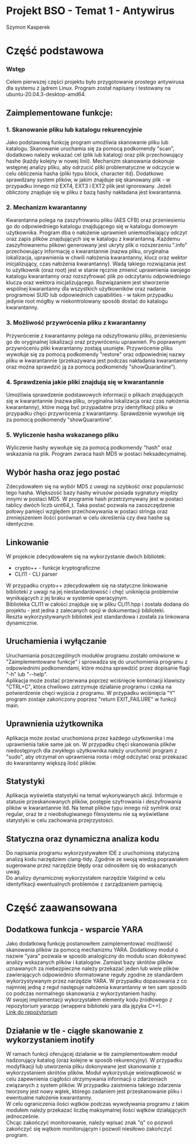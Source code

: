 # Projekt BSO - Temat 1 - Antywirus
Szymon Kasperek

# Część podstawowa

### Wstęp
Celem pierwszej części projektu było przygotowanie prostego antywirusa dla systemu z jądrem Linux. Program został napisany i testowany na ubuntu-20.04.3-desktop-amd64.
## Zaimplementowane funkcje:

### 1. Skanowanie pliku lub katalogu rekurencyjnie
Jako podstawową funkcję program umożliwia skanowanie pliku lub katalogu. Skanowanie uruchamia się za pomocą podkomendy "scan", dodatkowo należy wskazać cel (plik lub katalog) oraz plik przechowujący hashe (każdy kolejny w nowej linii). Mechanizm skanowania dokonuje wstępnej analizy pliku, aby odrzucić pliki problematyczne w odczycie w celu obliczenia hasha (pliki typu block, character itd). Dodatkowo sprawdzany system plików, w jakim znajduje się skanowany plik - w przypadku innego niż EXT4, EXT3 i EXT2 plik jest ignorowany. Jeżeli obliczony znajduje się w pliku z bazą hashy nakładana jest kwarantanna.

### 2. Mechanizm kwarantanny
Kwarantanna polega na zaszyfrowaniu pliku (AES CFB) oraz przeniesieniu go do odpowiedniego katalogu znajdującego się w katalogu domowym użytkownika. Program dba o nałożenie uprawnień uniemożliwiający odczyt oraz zapis plików znajdujących się w katalogu z kwarantanną. Każdemu zaszyfrowanemu plikowi generowany jest ukryty plik o rozszerzeniu ".info" przechowujący informację o kwarantannie (nazwa pliku, oryginalna lokalizacja, uprawnienia w chwili nałożenia kwarantanny, klucz oraz wektor inicjalizujący, czas nałożenia kwarantanny). Wadą takiego rozwiązania jest to użytkownik (oraz root) jest w stanie ręcznie zmienić uprawnienia swojego katalogu kwarantanny oraz rozszyfrować plik po odczytaniu odpowiedniego klucza oraz wektora inicjalizującego. Rozwiązaniem jest stworzenie wspólnej kwarantanny dla wszystkich użytkowników oraz nadanie programowi SUID lub odpowiednich capabilities - w takim przypadku jedynie root mógłby w niekontrolowany sposób dostać do katalogu kwarantanny.

### 3. Możliwość przywrócenia pliku z kwarantanny
Przywrócenie z kwarantanny polega na odszyfrowaniu pliku, przeniesieniu go do oryginalnej lokalizacji oraz przywróceniu uprawnień. Po poprawnym przywróceniu pliki kwarantanny zostają usunięte. Przywrócenie pliku wywołuje się za pomocą podkomendy "restore" oraz odpowiedniej nazwy pliku w kwarantannie (przekazywana jest podczas nakładania kwarantanny oraz można sprawdzić ją za pomocą podkomendy "showQuarantine").

### 4. Sprawdzenia jakie pliki znajdują się w kwarantannie
Umożliwia sprawdzenie podstawowych informacji o plikach znajdujących się w kwarantannie (nazwa pliku, oryginalna lokalizacja oraz czas nałożenia kwarantanny), które mogą być przypadatne przy identyfikacji pliku w przypadku chęci przywrócenia z kwarantanny. Sprawdzenie wywołuje się za pomocą podkomendy "showQuarantine".

### 5. Wyliczenie hasha wskazanego pliku
Wyliczenie hashy wywołuje się za pomocą podkomendy "hash" oraz wskazania na plik. Program zwraca hash MD5 w postaci heksadecymalnej.

## Wybór hasha oraz jego postać
Zdecydowałem się na wybór MD5 z uwagi na szybkość oraz popularność tego hasha. Większość bazy hashy wirusów posiada sygnatury między innymi w postaci MD5. W programie hash przetrzymywany jest w postaci tablicy dwóch liczb uint64_t. Taka postać pozwala na zaoszczędzenie połowy pamięci względem przechowywania w postaci stringa oraz zmniejszeniem ilości porównań w celu określenia czy dwa hashe są identyczne.

## Linkowanie
W projekcie zdecydowałem się na wykorzystanie dwóch bibliotek:

- crypto++ - funkcje kryptograficzne
- CLI11 - CLI parser

W przypadku crypto++ zdecydowałem się na statyczne linkowanie biblioteki z uwagi na jej niestandardowość i chęć uniknięcia problemów wynikających z jej braku w systemie operacyjnym.  
Biblioteka CLI11 w całości znajduje się w pliku CLI11.hpp i została dodana do projektu - jest jedna z zalecanych opcji w dokumentacji biblioteki.  
Reszta wykorzystywanych bibliotek jest standardowa i została za linkowana dynamicznie.

## Uruchamienia i wyłączanie

Uruchamiania poszczególnych modułów programu zostało omówione w "Zaimplementowane funkcje" i sprowadza się do uruchomienia programu z odpowiednimi podkomendami, które można sprawdzić przez dopisanie flagi "-h" lub "--help".  
Aplikacja może zostać przerwana poprzez wciśnięcie kombinacji klawiszy "CTRL+C", która chwilowo zatrzymuje działanie programu i czeka na potwierdzenie chęci wyjścia z programu. W przypadku wciśnięcia "Y" program zostaje zakończony poprzez "return EXIT_FAILURE" w funkcji main.

## Uprawnienia użytkownika

Aplikacja może zostać uruchomiona przez każdego użytkownika i ma uprawnienia takie same jak on. W przypadku chęci skanowania plików niedostępnych dla zwykłego użytkownika należy uruchomić program z "sudo", aby otrzymał on uprawnienia roota i mógł odczytać oraz przekazać do kwarantanny większą ilość plików.

## Statystyki

Aplikacja wyświetla statystyki na temat wykonywanych akcji. Informuje o statusie przeskanowanych plików, postępie szyfrowania i deszyfrowania plików w kwarantannie itd. Na temat plików typu innego niż symlink oraz regular, oraz te z nieobsługiwanego filesystemu nie są wyświetlane statystyki w celu zachowania przejrzystości.

## Statyczna oraz dynamiczna analiza kodu

Do napisania programu wykorzystywałem IDE z uruchomioną statyczną analizą kodu narzędziem clang-tidy. Zgodnie ze swoją wiedzą poprawiałem sugerowane przez narzędzie błędy oraz odnosiłem się do wskazanych uwag.  
Do analizy dynamicznej wykorzystałem narzędzie Valgrind w celu identyfikacji ewentualnych problemów z zarządzaniem pamięcią.

# Część zaawansowana

## Dodatkowa funkcja - wsparcie YARA

Jako dodatkową funkcję postanowiłem zaimplementować możliwość skanowania plików za pomocą mechanizmu YARA. Dodatkowy moduł o nazwie "yara" pozwala w sposób analogiczny do modułu scan dokonywać analizy wskazanych plików i katalogów. Zamiast bazy skrótów plików uznawanych za niebezpieczne należy przekazać jeden lub wiele plików zawierających odpowiednio sformatowane reguły zgodne ze standardem wykorzystywanym przez narzędzie YARA. W przypadku dopasowania z co najmniej jedną z reguł następuje nałożenia kwarantanny w ten sam sposób co podczas normalnego skanowania z wykorzystaniem hashy.  
W swojej implementacji wykorzystałem elementy kodu źródłowego z repozytorium yaracpp (wrappera biblioteki yara dla języka C++).  
[Link do repozytorium](https://github.com/avast/yaracpp)

## Działanie w tle - ciągłe skanowanie z wykorzystaniem inotify

W ramach funkcji oferującej działanie w tle zaimplementowałem moduł nadzorujący katalog (oraz kolejne w sposób rekurencyjny). W przypadku modyfikacji lub utworzenia pliku dokonywane jest skanowanie z wykorzystaniem skrótów plików. Moduł wykorzystuje wielowątkowość w celu zapewnienia ciągłości otrzymywania informacji o zdarzeniach związanych z system plików. W przypadku zaistnienia takiego zdarzenia tworzony jest nowy wątek, którego zadaniem jest przeskanowanie pliku i ewentualne nałożenie kwarantanny.  
W celu ograniczenia ilości wątków podczas wywoływania programu z takim modułem należy przekazać liczbę maksymalnej ilości wątków działających jednocześnie.  
Chcąc zakończyć monitorowanie, należy wpisać znak "q" co pozwoli zakończyć się wątkom monitorującym i pozwoli niesiłowo zakończyć program. 






